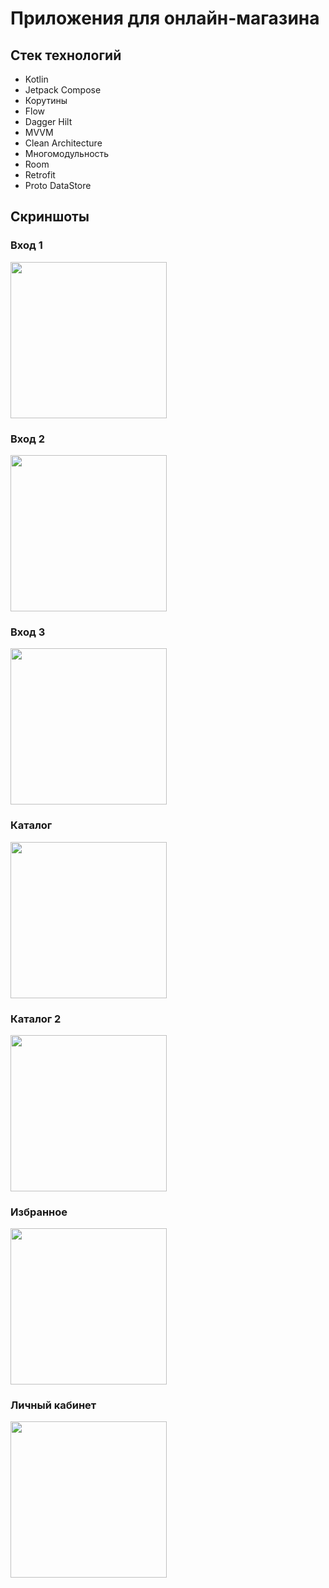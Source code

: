 
# Приложения для онлайн-магазина

## Стек технологий
- Kotlin 
- Jetpack Compose
- Корутины
- Flow 
- Dagger Hilt
- MVVM
- Clean Architecture
- Многомодульность 
- Room
- Retrofit
- Proto DataStore

## Скриншоты

### Вход 1
<img src="https://i.imgur.com/GUjvDm0.png" width="250">

### Вход 2
<img src="https://i.imgur.com/VkekIBU.png" width="250">

### Вход 3
<img src="https://i.imgur.com/EIauSgQ.png" width="250">

### Каталог
<img src="https://i.imgur.com/yrcIg7x.png" width="250">

### Каталог 2
<img src="https://i.imgur.com/1nmzaW1.png" width="250">

### Избранное
<img src="https://i.imgur.com/ZYxGFSk.png" width="250">

### Личный кабинет
<img src="https://i.imgur.com/mFWnqK2.png" width="250">
